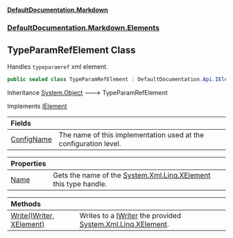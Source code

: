 #### [DefaultDocumentation\.Markdown](../../../../index.md 'index')
### [DefaultDocumentation\.Markdown\.Elements](../../../../index.md#DefaultDocumentation.Markdown.Elements 'DefaultDocumentation\.Markdown\.Elements')

## TypeParamRefElement Class

Handles `typeparamref` xml element\.

```csharp
public sealed class TypeParamRefElement : DefaultDocumentation.Api.IElement
```

Inheritance [System\.Object](https://learn.microsoft.com/en-us/dotnet/api/system.object 'System\.Object') &#129106; TypeParamRefElement

Implements [IElement](https://github.com/Doraku/DefaultDocumentation/blob/master/documentation/api/DefaultDocumentation/Api/IElement/index.md 'DefaultDocumentation\.Api\.IElement')

| Fields | |
| :--- | :--- |
| [ConfigName](ConfigName.md 'DefaultDocumentation\.Markdown\.Elements\.TypeParamRefElement\.ConfigName') | The name of this implementation used at the configuration level\. |

| Properties | |
| :--- | :--- |
| [Name](Name.md 'DefaultDocumentation\.Markdown\.Elements\.TypeParamRefElement\.Name') | Gets the name of the [System\.Xml\.Linq\.XElement](https://learn.microsoft.com/en-us/dotnet/api/system.xml.linq.xelement 'System\.Xml\.Linq\.XElement') this type handle\. |

| Methods | |
| :--- | :--- |
| [Write\(IWriter, XElement\)](Write(IWriter,XElement).md 'DefaultDocumentation\.Markdown\.Elements\.TypeParamRefElement\.Write\(DefaultDocumentation\.Api\.IWriter, System\.Xml\.Linq\.XElement\)') | Writes to a [IWriter](https://github.com/Doraku/DefaultDocumentation/blob/master/documentation/api/DefaultDocumentation/Api/IWriter/index.md 'DefaultDocumentation\.Api\.IWriter') the provided [System\.Xml\.Linq\.XElement](https://learn.microsoft.com/en-us/dotnet/api/system.xml.linq.xelement 'System\.Xml\.Linq\.XElement')\. |
